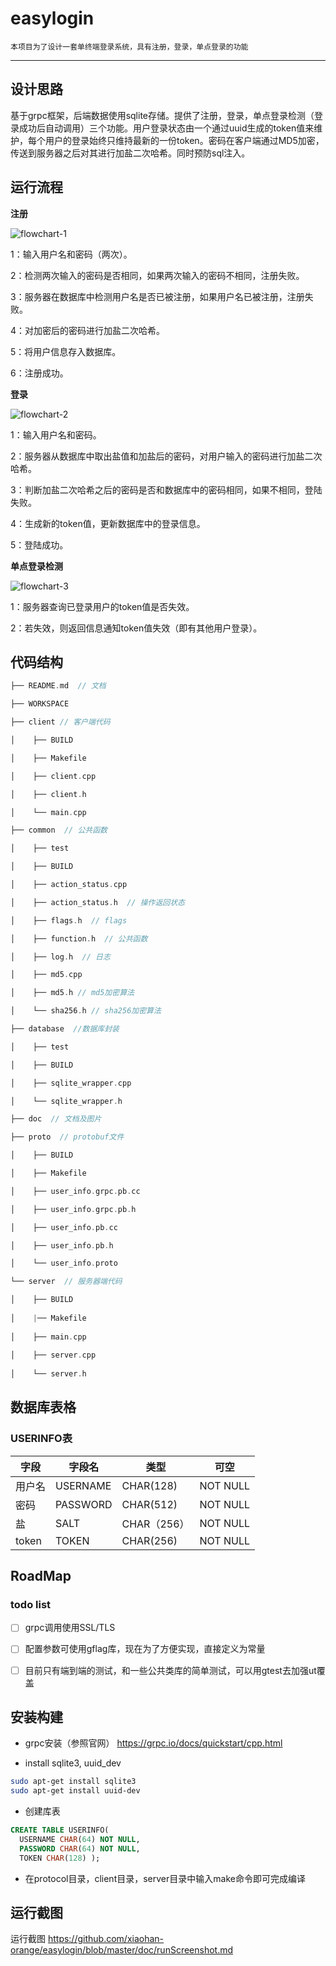 # easylogin
	本项目为了设计一套单终端登录系统，具有注册，登录，单点登录的功能
----
## 设计思路
  基于grpc框架，后端数据使用sqlite存储。提供了注册，登录，单点登录检测（登录成功后自动调用）三个功能。用户登录状态由一个通过uuid生成的token值来维护，每个用户的登录始终只维持最新的一份token。密码在客户端通过MD5加密，传送到服务器之后对其进行加盐二次哈希。同时预防sql注入。

## 运行流程
**注册**  

![flowchart-1](https://github.com/xiaohan-orange/easylogin/blob/master/doc/flowchart-1.png)

1：输入用户名和密码（两次）。  

2：检测两次输入的密码是否相同，如果两次输入的密码不相同，注册失败。  

3：服务器在数据库中检测用户名是否已被注册，如果用户名已被注册，注册失败。  

4：对加密后的密码进行加盐二次哈希。  

5：将用户信息存入数据库。  

6：注册成功。

**登录**  

![flowchart-2](https://github.com/xiaohan-orange/easylogin/blob/master/doc/flowchart-2.png)

1：输入用户名和密码。  

2：服务器从数据库中取出盐值和加盐后的密码，对用户输入的密码进行加盐二次哈希。  

3：判断加盐二次哈希之后的密码是否和数据库中的密码相同，如果不相同，登陆失败。  

4：生成新的token值，更新数据库中的登录信息。  

5：登陆成功。

**单点登录检测**  

![flowchart-3](https://github.com/xiaohan-orange/easylogin/blob/master/doc/flowchart-3.png)

1：服务器查询已登录用户的token值是否失效。  

2：若失效，则返回信息通知token值失效（即有其他用户登录）。

## 代码结构

``` c++
├── README.md  // 文档  

├── WORKSPACE  		  

├── client // 客户端代码      

│    ├── BUILD	  

│    ├── Makefile   

│    ├── client.cpp  

│    ├── client.h  

│    └── main.cpp  

├── common  // 公共函数  

│    ├── test   

│    ├── BUILD  

│    ├── action_status.cpp    

│    ├── action_status.h  // 操作返回状态  

│    ├── flags.h  // flags  

│    ├── function.h  // 公共函数  

│    ├── log.h  // 日志  

│    ├── md5.cpp  

│    ├── md5.h // md5加密算法  

│    └── sha256.h // sha256加密算法  

├── database  //数据库封装  

│    ├── test  

│    ├── BUILD  

│    ├── sqlite_wrapper.cpp  

│    └── sqlite_wrapper.h  

├── doc  // 文档及图片  

├── proto  // protobuf文件  

│    ├── BUILD  

│    ├── Makefile  

│    ├── user_info.grpc.pb.cc  

│    ├── user_info.grpc.pb.h  

│    ├── user_info.pb.cc  

│    ├── user_info.pb.h  

│    └── user_info.proto   

└── server  // 服务器端代码  

│    ├── BUILD  
    
│    |── Makefile  
    
│    ├── main.cpp  
    
│    ├── server.cpp  
    
│    └── server.h
```


## 数据库表格

### USERINFO表
字段 | 字段名 | 类型 | 可空 
---- | ---- | ---- | ---- 
用户名 | USERNAME | CHAR(128) | NOT NULL  
密码 | PASSWORD | CHAR(512) | NOT NULL  
盐 | SALT | CHAR（256） | NOT NULL  
token | TOKEN | CHAR(256) | NOT NULL  

## RoadMap
### todo list
- [ ] grpc调用使用SSL/TLS
- [ ] 配置参数可使用gflag库，现在为了方便实现，直接定义为常量
- [ ] 目前只有端到端的测试，和一些公共类库的简单测试，可以用gtest去加强ut覆盖


## 安装构建

+ grpc安装（参照官网）
  https://grpc.io/docs/quickstart/cpp.html

+ install sqlite3, uuid_dev

```bash
sudo apt-get install sqlite3
sudo apt-get install uuid-dev
```

+ 创建库表
```sql
CREATE TABLE USERINFO( 
  USERNAME CHAR(64) NOT NULL,
  PASSWORD CHAR(64) NOT NULL,
  TOKEN CHAR(128) );
```
+ 在protocol目录，client目录，server目录中输入make命令即可完成编译

## 运行截图

运行截图
https://github.com/xiaohan-orange/easylogin/blob/master/doc/runScreenshot.md



# 

